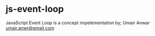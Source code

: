 # js-event-loop
JavaScript Event Loop is a concept impelementation by;
Umair Anwar <umair.anwr@gmail.com>